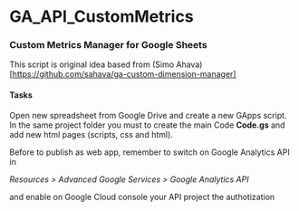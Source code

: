 # GA_API_CustomMetrics

### Custom Metrics Manager for Google Sheets

This script is original idea based from (Simo Ahava)[https://github.com/sahava/ga-custom-dimension-manager]

#### Tasks
Open new spreadsheet from Google Drive and create a new GApps script.
In the same project folder you must to create the main Code **Code.gs** and add new html pages (scripts, css and html).

Before to publish as web app, remember to switch on Google Analytics API in 

_Resources > Advanced Google Services > Google Analytics API_

and enable on Google Cloud console your API project the authotization


